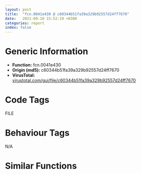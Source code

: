 ```yaml
---
layout: post
title:  "fcn.0041e430 @ c60344b51fa39a329b92557d24ff7670"
date:   2021-09-10 15:52:19 +0300
categories: report
index: false
---
```


# Generic Information
- **Function:** fcn.0041e430
- **Origin (md5):** c60344b51fa39a329b92557d24ff7670
- **VirusTotal:** [virustotal.com/gui/file/c60344b51fa39a329b92557d24ff7670][virustotal_ref]

# Code Tags
<span class="tag" id="FILE">FILE</span>


# Behaviour Tags
<span class="bhv-tag" id="na">N/A</span>

# Similar Functions
<script type="text/javascript" src="https://www.gstatic.com/charts/loader.js"></script>
<script type="text/javascript">

    google.charts.load('current', {'packages':['corechart']});
    google.charts.setOnLoadCallback(drawChart);

    function drawChart() {
    var data = new google.visualization.DataTable();
        data.addColumn('number', 'X');
        data.addColumn('number', 'Y');
        data.addColumn({type: 'string', role: 'tooltip', 'p': {'html': true}});
        data.addColumn({'type': 'string', 'role': 'style'});
        
        data.addRows([
    [0, 0, '<b><a href="/report/fcn.0041e430@c60344b51fa39a329b92557d24ff7670">fcn.0041e430</a><br>@c60344b51fa39a329b92557d24ff7670</b><br>', 'point { fill-color: #e0440e; }'],

        ]);

    var options = {
        title: 'Similarity Plot',
        legend: 'none',
        colors: ['#dedbd9', '#e6693e', '#ec8f6e', '#f3b49f', '#f6c7b6'],
        tooltip: {isHtml: true, trigger: 'both'},
        explorer: {
        actions: ["dragToZoom", "rightClickToReset"],
        },
        chartArea: {
        width: '80%',
        height: '80%'
        },
        width: '100%',
        height: '100%'
    };

    var chart = new google.visualization.ScatterChart(document.getElementById('chart_div'));

    chart.draw(data, options);
    }
    
</script>


<div id="chart_div" style="width: 100%px; height: 100%;"></div>

# Disassembled Code
{% highlight nasm %}

push ebp
mov ebp, esp
push 0xffffffffffffffff
push 0x5b4efe
mov eax, dword
push eax
sub esp, 0x9f8
mov eax, dword[0x5ffcc0]
xor eax, ebp
mov dword[ebp-0x28], eax
push ebx
push esi
push edi
push eax
lea eax, [ebp-0xc]
mov dword
mov dword[ebp-0x93c], ecx
mov dword[ebp-4], 2
mov byte[ebp-0xd], 0
push 0
lea esi, [ebp-0x24]
call fcn.00520420
mov byte[ebp-4], 3
push 0
lea esi, [ebp-0x104]
call fcn.00520420
mov byte[ebp-4], 4
push ecx
mov ecx, esp
mov dword[ebp-0x420], esp
lea eax, [ebp+8]
push eax
call fcn.0040f860
mov dword[ebp-0x940], eax
call fcn.00528e50
add esp, 4
mov dword[ebp-0x944], eax
cmp dword[ebp-0x944], 0
je 0x41e6ed
lea ecx, [ebp-0x120]
call fcn.0055a97b
mov byte[ebp-4], 5
push 0
push 0x8040
lea ecx, [ebp+8]
call fcn.00453f10
push eax
lea ecx, [ebp-0x120]
call fcn.0055ad62
test eax, eax
jne 0x41e51e
mov byte[ebp-4], 4
lea ecx, [ebp-0x120]
call fcn.0055aa56
mov byte[ebp-4], 3
lea eax, [ebp-0x104]
call fcn.00520790
mov byte[ebp-4], 2
lea eax, [ebp-0x24]
call fcn.00520790
jmp 0x4201d4
lea ecx, [ebp-0x120]
call fcn.0055a866
mov dword[ebp-0x110], eax
cmp dword[ebp-0x110], 0
jne 0x41e54c
mov byte[ebp-4], 4
lea ecx, [ebp-0x120]
call fcn.0055aa56
jmp 0x41e6ed
mov ecx, dword[ebp-0x110]
push ecx
call fcn.00552374
add esp, 4
mov dword[ebp-0x424], eax
mov edx, dword[ebp-0x424]
mov dword[ebp-0x108], edx
mov eax, dword[ebp-0x110]
push eax
mov ecx, dword[ebp-0x108]
push ecx
lea ecx, [ebp-0x120]
call fcn.0055a66f
mov dword[ebp-0x10c], eax
mov edx, dword[ebp-0x10c]
cmp edx, dword[ebp-0x110]
je 0x41e5e4
mov eax, dword[ebp-0x108]
mov dword[ebp-0x428], eax
mov ecx, dword[ebp-0x428]
push ecx
call fcn.00552369
add esp, 4
mov byte[ebp-4], 4
lea ecx, [ebp-0x120]
call fcn.0055aa56
mov byte[ebp-4], 3
lea eax, [ebp-0x104]
call fcn.00520790
mov byte[ebp-4], 2
lea eax, [ebp-0x24]
call fcn.00520790
jmp 0x4201d4
lea ecx, [ebp-0x120]
call fcn.0055a915
lea edx, [ebp-0x1b4]
push edx
call fcn.00523440
mov byte[ebp-4], 6
mov eax, dword[ebp-0x108]
push eax
lea ecx, [ebp-0x448]
call fcn.00401f70
mov byte[ebp-4], 7
push 1
lea ecx, [ebp-0x24]
push ecx
lea eax, [ebp-0x448]
lea ebx, [ebp-0x1b4]
call fcn.005234e0
movzx edx, al
neg edx
sbb edx, edx
add edx, 1
mov byte[ebp-0x429], dl
mov byte[ebp-4], 6
lea ecx, [ebp-0x448]
call fcn.00401ff0
movzx eax, byte[ebp-0x429]
test eax, eax
je 0x41e6af
mov ecx, dword[ebp-0x108]
mov dword[ebp-0x44c], ecx
mov edx, dword[ebp-0x44c]
push edx
call fcn.00552369
add esp, 4
mov byte[ebp-4], 5
lea ecx, [ebp-0x1b4]
call fcn.00406ae0
mov byte[ebp-4], 4
lea ecx, [ebp-0x120]
call fcn.0055aa56
mov byte[ebp-4], 3
lea eax, [ebp-0x104]
call fcn.00520790
mov byte[ebp-4], 2
lea eax, [ebp-0x24]
call fcn.00520790
jmp 0x4201d4
mov eax, dword[ebp-0x108]
mov dword[ebp-0x450], eax
mov ecx, dword[ebp-0x450]
push ecx
call fcn.00552369
add esp, 4
mov byte[ebp-4], 5
lea ecx, [ebp-0x1b4]
call fcn.00406ae0
mov byte[ebp-4], 4
lea ecx, [ebp-0x120]
call fcn.0055aa56
jmp 0x41eef7
push 0
lea esi, [ebp-0x1cc]
call fcn.00520420
mov byte[ebp-4], 8
lea ecx, [ebp-0x1b8]
call fcn.00421860
mov byte[ebp-4], 9
call fcn.00517c40
push edx
push eax
push str._lld
lea edx, [ebp-0x1b8]
push edx
call fcn.004270a0
add esp, 0x10
xor ecx, ecx
lea ebx, [ebp-0x1cc]
call fcn.00520f20
push str.247d7070fca962f97f423c89bdefb361
lea esi, [ebp-0x464]
call fcn.00520540
mov byte[ebp-4], 0xa
mov eax, str.checksum
lea ecx, [ebp-0x24]
call fcn.005214c0
mov ecx, eax
lea eax, [ebp-0x464]
mov esi, ecx
call fcn.00520830
mov byte[ebp-4], 9
lea eax, [ebp-0x464]
call fcn.00520790
mov eax, str.roots
lea ecx, [ebp-0x24]
call fcn.005214c0
mov edx, eax
mov eax, str.bookmark_bar
mov ecx, edx
call fcn.005214c0
mov ecx, eax
mov eax, str.children
call fcn.005214c0
mov edx, eax
lea eax, [ebp-0x1cc]
mov esi, edx
call fcn.00520830
lea ecx, [ebp-0x1b8]
call fcn.00421880
push eax
lea esi, [ebp-0x474]
call fcn.00520540
mov byte[ebp-4], 0xb
mov eax, str.roots
lea ecx, [ebp-0x24]
call fcn.005214c0
mov ecx, eax
mov eax, str.bookmark_bar
call fcn.005214c0
mov edx, eax
mov eax, str.date_added
mov ecx, edx
call fcn.005214c0
mov ecx, eax
lea eax, [ebp-0x474]
mov esi, ecx
call fcn.00520830
mov byte[ebp-4], 9
lea eax, [ebp-0x474]
call fcn.00520790
push 0xffffffffffffffff
lea ecx, [ebp-0x1b8]
call fcn.004218c0
push 0x5d7fc0
lea esi, [ebp-0x484]
call fcn.00520540
mov byte[ebp-4], 0xc
mov eax, str.roots
lea ecx, [ebp-0x24]
call fcn.005214c0
mov edx, eax
mov eax, str.bookmark_bar
mov ecx, edx
call fcn.005214c0
mov ecx, eax
mov eax, str.date_modified
call fcn.005214c0
mov edx, eax
lea eax, [ebp-0x484]
mov esi, edx
call fcn.00520830
mov byte[ebp-4], 9
lea eax, [ebp-0x484]
call fcn.00520790
push 0x5d7fe0
lea esi, [ebp-0x494]
call fcn.00520540
mov byte[ebp-4], 0xd
mov eax, str.roots
lea ecx, [ebp-0x24]
call fcn.005214c0
mov ecx, eax
mov eax, str.bookmark_bar
call fcn.005214c0
mov edx, eax
mov eax, 0x5d7fdc
mov ecx, edx
call fcn.005214c0
mov ecx, eax
lea eax, [ebp-0x494]
mov esi, ecx
call fcn.00520830
mov byte[ebp-4], 9
lea eax, [ebp-0x494]
call fcn.00520790
push str.fN
lea ecx, [ebp-0x4c0]
call fcn.00402060
mov byte[ebp-4], 0xe
lea ecx, [ebp-0x4c0]
lea edi, [ebp-0x4dc]
call fcn.005187e0
mov dword[ebp-0x948], eax
mov edx, dword[ebp-0x948]
mov dword[ebp-0x94c], edx
mov byte[ebp-4], 0xf
mov eax, dword[ebp-0x94c]
push eax
lea esi, [ebp-0x4a4]
call fcn.005205a0
mov byte[ebp-4], 0x10
mov eax, str.roots
lea ecx, [ebp-0x24]
call fcn.005214c0
mov ecx, eax
mov eax, str.bookmark_bar
call fcn.005214c0
mov edx, eax
mov eax, str.name
mov ecx, edx
call fcn.005214c0
mov ecx, eax
lea eax, [ebp-0x4a4]
mov esi, ecx
call fcn.00520830
mov byte[ebp-4], 0xf
lea eax, [ebp-0x4a4]
call fcn.00520790
mov byte[ebp-4], 0xe
lea ecx, [ebp-0x4dc]
call fcn.00401ff0
mov byte[ebp-4], 9
lea ecx, [ebp-0x4c0]
call fcn.004020a0
push str.folder
lea esi, [ebp-0x4ec]
call fcn.00520540
mov byte[ebp-4], 0x11
mov eax, str.roots
lea ecx, [ebp-0x24]
call fcn.005214c0
mov edx, eax
mov eax, str.bookmark_bar
mov ecx, edx
call fcn.005214c0
mov ecx, eax
mov eax, str.type
call fcn.005214c0
mov edx, eax
lea eax, [ebp-0x4ec]
mov esi, edx
call fcn.00520830
mov byte[ebp-4], 9
lea eax, [ebp-0x4ec]
call fcn.00520790
mov eax, str.roots
lea ecx, [ebp-0x24]
call fcn.005214c0
mov ecx, eax
mov eax, str.other
call fcn.005214c0
mov edx, eax
mov eax, str.children
mov ecx, edx
call fcn.005214c0
mov ecx, eax
lea eax, [ebp-0x1cc]
mov esi, ecx
call fcn.00520830
lea ecx, [ebp-0x1b8]
call fcn.00421880
push eax
lea esi, [ebp-0x4fc]
call fcn.00520540
mov byte[ebp-4], 0x12
mov eax, str.roots
lea ecx, [ebp-0x24]
call fcn.005214c0
mov edx, eax
mov eax, str.other
mov ecx, edx
call fcn.005214c0
mov ecx, eax
mov eax, str.date_added
call fcn.005214c0
mov edx, eax
lea eax, [ebp-0x4fc]
mov esi, edx
call fcn.00520830
mov byte[ebp-4], 9
lea eax, [ebp-0x4fc]
call fcn.00520790
push 0xffffffffffffffff
lea ecx, [ebp-0x1b8]
call fcn.004218c0
push 0x5d808c
lea esi, [ebp-0x50c]
call fcn.00520540
mov byte[ebp-4], 0x13
mov eax, str.roots
lea ecx, [ebp-0x24]
call fcn.005214c0
mov ecx, eax
mov eax, str.other
call fcn.005214c0
mov edx, eax
mov eax, str.date_modified
mov ecx, edx
call fcn.005214c0
mov ecx, eax
lea eax, [ebp-0x50c]
mov esi, ecx
call fcn.00520830
mov byte[ebp-4], 9
lea eax, [ebp-0x50c]
call fcn.00520790
push 0x5d80a4
lea esi, [ebp-0x51c]
call fcn.00520540
mov byte[ebp-4], 0x14
mov eax, str.roots
lea ecx, [ebp-0x24]
call fcn.005214c0
mov edx, eax
mov eax, str.other
mov ecx, edx
call fcn.005214c0
mov ecx, eax
mov eax, 0x5d80a0
call fcn.005214c0
mov edx, eax
lea eax, [ebp-0x51c]
mov esi, edx
call fcn.00520830
mov byte[ebp-4], 9
lea eax, [ebp-0x51c]
call fcn.00520790
push 0x5d80c0
lea ecx, [ebp-0x548]
call fcn.00402060
mov byte[ebp-4], 0x15
lea ecx, [ebp-0x548]
lea edi, [ebp-0x564]
call fcn.005187e0
mov dword[ebp-0x950], eax
mov eax, dword[ebp-0x950]
mov dword[ebp-0x954], eax
mov byte[ebp-4], 0x16
mov ecx, dword[ebp-0x954]
push ecx
lea esi, [ebp-0x52c]
call fcn.005205a0
mov byte[ebp-4], 0x17
mov eax, str.roots
lea ecx, [ebp-0x24]
call fcn.005214c0
mov edx, eax
mov eax, str.other
mov ecx, edx
call fcn.005214c0
mov ecx, eax
mov eax, str.name
call fcn.005214c0
mov edx, eax
lea eax, [ebp-0x52c]
mov esi, edx
call fcn.00520830
mov byte[ebp-4], 0x16
lea eax, [ebp-0x52c]
call fcn.00520790
mov byte[ebp-4], 0x15
lea ecx, [ebp-0x564]
call fcn.00401ff0
mov byte[ebp-4], 9
lea ecx, [ebp-0x548]
call fcn.004020a0
push str.folder
lea esi, [ebp-0x574]
call fcn.00520540
mov byte[ebp-4], 0x18
mov eax, str.roots
lea ecx, [ebp-0x24]
call fcn.005214c0
mov ecx, eax
mov eax, str.other
call fcn.005214c0
mov edx, eax
mov eax, str.type
mov ecx, edx
call fcn.005214c0
mov ecx, eax
lea eax, [ebp-0x574]
mov esi, ecx
call fcn.00520830
mov byte[ebp-4], 9
lea eax, [ebp-0x574]
call fcn.00520790
mov eax, str.roots
lea ecx, [ebp-0x24]
call fcn.005214c0
mov edx, eax
mov eax, str.synced
mov ecx, edx
call fcn.005214c0
mov ecx, eax
mov eax, str.children
call fcn.005214c0
mov edx, eax
lea eax, [ebp-0x1cc]
mov esi, edx
call fcn.00520830
lea ecx, [ebp-0x1b8]
call fcn.00421880
push eax
lea esi, [ebp-0x584]
call fcn.00520540
mov byte[ebp-4], 0x19
mov eax, str.roots
lea ecx, [ebp-0x24]
call fcn.005214c0
mov ecx, eax
mov eax, str.synced
call fcn.005214c0
mov edx, eax
mov eax, str.date_added
mov ecx, edx
call fcn.005214c0
mov ecx, eax
lea eax, [ebp-0x584]
mov esi, ecx
call fcn.00520830
mov byte[ebp-4], 9
lea eax, [ebp-0x584]
call fcn.00520790
push 0xffffffffffffffff
lea ecx, [ebp-0x1b8]
call fcn.004218c0
push 0x5d8144
lea esi, [ebp-0x594]
call fcn.00520540
mov byte[ebp-4], 0x1a
mov eax, str.roots
lea ecx, [ebp-0x24]
call fcn.005214c0
mov edx, eax
mov eax, str.synced
mov ecx, edx
call fcn.005214c0
mov ecx, eax
mov eax, str.date_modified
call fcn.005214c0
mov edx, eax
lea eax, [ebp-0x594]
mov esi, edx
call fcn.00520830
mov byte[ebp-4], 9
lea eax, [ebp-0x594]
call fcn.00520790
push 0x5d815c
lea esi, [ebp-0x5a4]
call fcn.00520540
mov byte[ebp-4], 0x1b
mov eax, str.roots
lea ecx, [ebp-0x24]
call fcn.005214c0
mov ecx, eax
mov eax, str.synced
call fcn.005214c0
mov edx, eax
mov eax, 0x5d8158
mov ecx, edx
call fcn.005214c0
mov ecx, eax
lea eax, [ebp-0x5a4]
mov esi, ecx
call fcn.00520830
mov byte[ebp-4], 9
lea eax, [ebp-0x5a4]
call fcn.00520790
push 0x5d8178
lea ecx, [ebp-0x5d0]
call fcn.00402060
mov byte[ebp-4], 0x1c
lea ecx, [ebp-0x5d0]
lea edi, [ebp-0x5ec]
call fcn.005187e0
mov dword[ebp-0x958], eax
mov edx, dword[ebp-0x958]
mov dword[ebp-0x95c], edx
mov byte[ebp-4], 0x1d
mov eax, dword[ebp-0x95c]
push eax
lea esi, [ebp-0x5b4]
call fcn.005205a0
mov byte[ebp-4], 0x1e
mov eax, str.roots
lea ecx, [ebp-0x24]
call fcn.005214c0
mov ecx, eax
mov eax, str.synced
call fcn.005214c0
mov edx, eax
mov eax, str.name
mov ecx, edx
call fcn.005214c0
mov ecx, eax
lea eax, [ebp-0x5b4]
mov esi, ecx
call fcn.00520830
mov byte[ebp-4], 0x1d
lea eax, [ebp-0x5b4]
call fcn.00520790
mov byte[ebp-4], 0x1c
lea ecx, [ebp-0x5ec]
call fcn.00401ff0
mov byte[ebp-4], 9
lea ecx, [ebp-0x5d0]
call fcn.004020a0
push str.folder
lea esi, [ebp-0x5fc]
call fcn.00520540
mov byte[ebp-4], 0x1f
mov eax, str.roots
lea ecx, [ebp-0x24]
call fcn.005214c0
mov edx, eax
mov eax, str.synced
mov ecx, edx
call fcn.005214c0
mov ecx, eax
mov eax, str.type
call fcn.005214c0
mov edx, eax
lea eax, [ebp-0x5fc]
mov esi, edx
call fcn.00520830
mov byte[ebp-4], 9
lea eax, [ebp-0x5fc]
call fcn.00520790
mov ecx, 1
lea eax, [ebp-0x60c]
call fcn.00520530
mov byte[ebp-4], 0x20
mov eax, str.version
lea ecx, [ebp-0x24]
call fcn.005214c0
mov ecx, eax
lea eax, [ebp-0x60c]
mov esi, ecx
call fcn.00520830
mov byte[ebp-4], 9
lea eax, [ebp-0x60c]
call fcn.00520790
mov byte[ebp-4], 8
lea ecx, [ebp-0x1b8]
call fcn.00410950
mov byte[ebp-4], 4
lea eax, [ebp-0x1cc]
call fcn.00520790
mov eax, str.roots
lea ecx, [ebp-0x24]
call fcn.005214c0
mov edx, eax
mov eax, str.bookmark_bar
mov ecx, edx
call fcn.005214c0
mov ecx, eax
mov eax, str.children
call fcn.005214c0
lea esi, [ebp-0x104]
call fcn.00520830
lea ecx, [ebp-0x104]
call fcn.00520e80
mov dword[ebp-0xd8], eax
lea ecx, [ebp-0xc4]
call fcn.00422060
mov byte[ebp-4], 0x21
mov dword[ebp-0x1d0], 0
jmp 0x41ef64
mov edx, dword[ebp-0x1d0]
add edx, 1
mov dword[ebp-0x1d0], edx
mov eax, dword[ebp-0x1d0]
cmp eax, dword[ebp-0xd8]
jge 0x41f43c
mov ecx, dword[ebp-0x1d0]
push ecx
lea ecx, [ebp-0x104]
call fcn.00521090
push eax
lea ecx, [ebp-0x20c]
call fcn.00520620
mov byte[ebp-4], 0x22
push 0x5c308e
lea esi, [ebp-0x63c]
call fcn.00520540
mov byte[ebp-4], 0x23
lea edx, [ebp-0x63c]
push edx
mov eax, 0x5d81d4
lea esi, [ebp-0x64c]
lea ecx, [ebp-0x20c]
call fcn.005218c0
mov dword[ebp-0x960], eax
mov eax, dword[ebp-0x960]
mov dword[ebp-0x964], eax
mov byte[ebp-4], 0x24
mov eax, dword[ebp-0x964]
call fcn.005208c0
push eax
lea ecx, [ebp-0x628]
call fcn.00401f70
mov byte[ebp-4], 0x25
lea ecx, [ebp-0x628]
lea edi, [ebp-0x1f8]
call fcn.00518720
mov byte[ebp-4], 0x27
lea ecx, [ebp-0x628]
call fcn.00401ff0
mov byte[ebp-4], 0x28
lea eax, [ebp-0x64c]
call fcn.00520790
mov byte[ebp-4], 0x29
lea eax, [ebp-0x63c]
call fcn.00520790
lea ecx, [ebp-0x1d8]
call fcn.00422910
mov dword[ebp-0x1dc], 0
lea ecx, [ebp-0x654]
push ecx
lea ecx, [ebp+0xc]
call fcn.0042dcc0
mov edx, dword[eax]
mov eax, dword[eax+4]
mov dword[ebp-0x1d8], edx
mov dword[ebp-0x1d4], eax
jmp 0x41f083
push 0
lea ecx, [ebp-0x65c]
push ecx
lea ecx, [ebp-0x1d8]
call fcn.00422930
lea edx, [ebp-0x664]
push edx
lea ecx, [ebp+0xc]
call fcn.004221f0
push eax
lea ecx, [ebp-0x1d8]
call fcn.0042fcd0
movzx eax, al
test eax, eax
je 0x41f133
lea ecx, [ebp-0x1d8]
call fcn.00432960
sub esp, 0x1c
mov ecx, esp
mov dword[ebp-0x668], esp
push eax
call fcn.004028c0
mov dword[ebp-0x968], eax
mov ecx, dword[ebp-0x968]
mov dword[ebp-0x96c], ecx
mov byte[ebp-4], 0x2a
sub esp, 0x1c
mov ecx, esp
mov dword[ebp-0x66c], esp
lea edx, [ebp-0x1f8]
push edx
call fcn.004028c0
mov dword[ebp-0x970], eax
mov byte[ebp-4], 0x29
mov ecx, dword[ebp-0x93c]
call fcn.004211d0
mov byte[ebp-0x971], al
movzx eax, byte[ebp-0x971]
test eax, eax
je 0x41f12e
mov dword[ebp-0x1dc], 1
mov ecx, dword[ebp-0x93c]
mov byte[ecx+4], 1
jmp 0x41f133
jmp 0x41f06f
cmp dword[ebp-0x1dc], 0
jne 0x41f419
lea ecx, [ebp-0x2bc]
call fcn.00420230
mov byte[ebp-4], 0x2b
push 0x5c308f
lea esi, [ebp-0x67c]
call fcn.00520540
mov byte[ebp-4], 0x2c
lea edx, [ebp-0x67c]
push edx
mov eax, 0x5d81d8
lea esi, [ebp-0x68c]
lea ecx, [ebp-0x20c]
call fcn.005218c0
mov dword[ebp-0x978], eax
mov eax, dword[ebp-0x978]
mov dword[ebp-0x97c], eax
mov byte[ebp-4], 0x2d
lea esi, [ebp-0x6a8]
mov ecx, dword[ebp-0x97c]
call fcn.005208d0
mov dword[ebp-0x980], eax
mov ecx, dword[ebp-0x980]
mov dword[ebp-0x984], ecx
mov byte[ebp-4], 0x2e
mov ecx, dword[ebp-0x984]
lea edi, [ebp-0x6c4]
call fcn.00518720
mov dword[ebp-0x988], eax
mov edx, dword[ebp-0x988]
mov dword[ebp-0x98c], edx
mov byte[ebp-4], 0x2f
mov eax, dword[ebp-0x98c]
push eax
lea ecx, [ebp-0x2bc]
call fcn.00403010
mov byte[ebp-4], 0x2e
lea ecx, [ebp-0x6c4]
call fcn.004020a0
mov byte[ebp-4], 0x2d
lea ecx, [ebp-0x6a8]
call fcn.00401ff0
mov byte[ebp-4], 0x2c
lea eax, [ebp-0x68c]
call fcn.00520790
mov byte[ebp-4], 0x2b
lea eax, [ebp-0x67c]
call fcn.00520790
push 0x5c30a6
lea esi, [ebp-0x6d4]
call fcn.00520540
mov byte[ebp-4], 0x30
lea ecx, [ebp-0x6d4]
push ecx
mov eax, str.name
lea esi, [ebp-0x6e4]
lea ecx, [ebp-0x20c]
call fcn.005218c0
mov dword[ebp-0x990], eax
mov edx, dword[ebp-0x990]
mov dword[ebp-0x994], edx
mov byte[ebp-4], 0x31
lea esi, [ebp-0x700]
mov ecx, dword[ebp-0x994]
call fcn.005208d0
mov dword[ebp-0x998], eax
mov eax, dword[ebp-0x998]
mov dword[ebp-0x99c], eax
mov byte[ebp-4], 0x32
mov ecx, dword[ebp-0x99c]
lea edi, [ebp-0x71c]
call fcn.00518720
mov dword[ebp-0x9a0], eax
mov ecx, dword[ebp-0x9a0]
mov dword[ebp-0x9a4], ecx
mov byte[ebp-4], 0x33
mov edx, dword[ebp-0x9a4]
push edx
lea ecx, [ebp-0x2a0]
call fcn.00403010
mov byte[ebp-4], 0x32
lea ecx, [ebp-0x71c]
call fcn.004020a0
mov byte[ebp-4], 0x31
lea ecx, [ebp-0x700]
call fcn.00401ff0
mov byte[ebp-4], 0x30
lea eax, [ebp-0x6e4]
call fcn.00520790
mov byte[ebp-4], 0x2b
lea eax, [ebp-0x6d4]
call fcn.00520790
push 0x5c30a7
lea esi, [ebp-0x72c]
call fcn.00520540
mov byte[ebp-4], 0x34
lea eax, [ebp-0x72c]
push eax
mov eax, str.date_added
lea esi, [ebp-0x73c]
lea ecx, [ebp-0x20c]
call fcn.005218c0
mov dword[ebp-0x9a8], eax
mov ecx, dword[ebp-0x9a8]
mov dword[ebp-0x9ac], ecx
mov byte[ebp-4], 0x35
lea esi, [ebp-0x758]
mov ecx, dword[ebp-0x9ac]
call fcn.005208d0
mov dword[ebp-0x9b0], eax
mov edx, dword[ebp-0x9b0]
mov dword[ebp-0x9b4], edx
mov byte[ebp-4], 0x36
mov ecx, dword[ebp-0x9b4]
lea edi, [ebp-0x774]
call fcn.00518720
mov dword[ebp-0x9b8], eax
mov eax, dword[ebp-0x9b8]
mov dword[ebp-0x9bc], eax
mov byte[ebp-4], 0x37
mov ecx, dword[ebp-0x9bc]
push ecx
lea ecx, [ebp-0x284]
call fcn.00403010
mov byte[ebp-4], 0x36
lea ecx, [ebp-0x774]
call fcn.004020a0
mov byte[ebp-4], 0x35
lea ecx, [ebp-0x758]
call fcn.00401ff0
mov byte[ebp-4], 0x34
lea eax, [ebp-0x73c]
call fcn.00520790
mov byte[ebp-4], 0x2b
lea eax, [ebp-0x72c]
call fcn.00520790
lea edx, [ebp-0x2bc]
push edx
lea ecx, [ebp-0xc4]
call fcn.00422280
mov byte[ebp-4], 0x29
lea ecx, [ebp-0x2bc]
call fcn.00420280
mov byte[ebp-4], 0x22
lea ecx, [ebp-0x1f8]
call fcn.004020a0
mov byte[ebp-4], 0x21
lea eax, [ebp-0x20c]
call fcn.00520790
jmp 0x41ef55
call fcn.00429390
add eax, 0xc
mov ecx, eax
call fcn.004228c0
test eax, eax
jbe 0x41f48f
push 0
call fcn.00429390
add eax, 0xc
mov ecx, eax
call fcn.004228e0
movzx eax, byte[eax]
test eax, eax
je 0x41f48f
lea ecx, [ebp-0xc4]
push ecx
mov ecx, dword[ebp-0x93c]
call fcn.004213d0
lea edx, [ebp+0xc]
push edx
lea eax, [ebp-0xc4]
push eax
mov ecx, dword[ebp-0x93c]
call fcn.00421620
mov dword[ebp-0xf0], 2
push 0
lea esi, [ebp-0xec]
call fcn.00520420
mov byte[ebp-4], 0x38
mov dword[ebp-0x2c0], 0
jmp 0x41f4c5
mov ecx, dword[ebp-0x2c0]
add ecx, 1
mov dword[ebp-0x2c0], ecx
lea ecx, [ebp+0xc]
call fcn.00422220
cmp dword[ebp-0x2c0], eax
jae 0x41f798
push 0
lea esi, [ebp-0x2dc]
call fcn.00520420
mov byte[ebp-4], 0x39
lea ecx, [ebp-0x2c4]
call fcn.00421860
mov byte[ebp-4], 0x3a
lea ecx, [ebp-0x2c8]
call fcn.00421860
mov byte[ebp-4], 0x3b
mov edx, dword[ebp-0xf0]
mov dword[ebp-0x9c0], edx
mov eax, dword[ebp-0x9c0]
push eax
push 0x5d81f0
lea ecx, [ebp-0x2c4]
push ecx
call fcn.004270a0
add esp, 0xc
mov edx, dword[ebp-0xf0]
add edx, 1
mov dword[ebp-0xf0], edx
call fcn.00517c40
push edx
push eax
push str._lld
lea eax, [ebp-0x2c8]
push eax
call fcn.004270a0
add esp, 0x10
lea ecx, [ebp-0x2c8]
call fcn.00421880
push eax
lea esi, [ebp-0x784]
call fcn.00520540
mov byte[ebp-4], 0x3c
mov eax, str.date_added
lea ecx, [ebp-0x2dc]
call fcn.005214c0
mov ecx, eax
lea eax, [ebp-0x784]
mov esi, ecx
call fcn.00520830
mov byte[ebp-4], 0x3b
lea eax, [ebp-0x784]
call fcn.00520790
push 0xffffffffffffffff
lea ecx, [ebp-0x2c8]
call fcn.004218c0
lea ecx, [ebp-0x2c4]
call fcn.00421880
push eax
lea esi, [ebp-0x794]
call fcn.00520540
mov byte[ebp-4], 0x3d
mov eax, 0x5d8208
lea ecx, [ebp-0x2dc]
call fcn.005214c0
mov edx, eax
lea eax, [ebp-0x794]
mov esi, edx
call fcn.00520830
mov byte[ebp-4], 0x3b
lea eax, [ebp-0x794]
call fcn.00520790
push 0xffffffffffffffff
lea ecx, [ebp-0x2c4]
call fcn.004218c0
mov eax, dword[ebp-0x2c0]
push eax
lea ecx, [ebp+0xc]
call fcn.00422240
add eax, 0x1c
mov ecx, eax
lea edi, [ebp-0x7c0]
call fcn.005187e0
mov dword[ebp-0x9c4], eax
mov ecx, dword[ebp-0x9c4]
mov dword[ebp-0x9c8], ecx
mov byte[ebp-4], 0x3e
mov edx, dword[ebp-0x9c8]
push edx
lea esi, [ebp-0x7a4]
call fcn.005205a0
mov byte[ebp-4], 0x3f
mov eax, str.name
lea ecx, [ebp-0x2dc]
call fcn.005214c0
mov ecx, eax
lea eax, [ebp-0x7a4]
mov esi, ecx
call fcn.00520830
mov byte[ebp-4], 0x3e
lea eax, [ebp-0x7a4]
call fcn.00520790
mov byte[ebp-4], 0x3b
lea ecx, [ebp-0x7c0]
call fcn.00401ff0
push 0x5d821c
lea esi, [ebp-0x7d4]
call fcn.00520540
mov byte[ebp-4], 0x40
mov eax, str.type
lea ecx, [ebp-0x2dc]
call fcn.005214c0
mov edx, eax
lea eax, [ebp-0x7d4]
mov esi, edx
call fcn.00520830
mov byte[ebp-4], 0x3b
lea eax, [ebp-0x7d4]
call fcn.00520790
mov eax, dword[ebp-0x2c0]
push eax
lea ecx, [ebp+0xc]
call fcn.00422240
mov ecx, eax
lea edi, [ebp-0x800]
call fcn.005187e0
mov dword[ebp-0x9cc], eax
mov ecx, dword[ebp-0x9cc]
mov dword[ebp-0x9d0], ecx
mov byte[ebp-4], 0x41
mov edx, dword[ebp-0x9d0]
push edx
lea esi, [ebp-0x7e4]
call fcn.005205a0
mov byte[ebp-4], 0x42
mov eax, 0x5d8220
lea ecx, [ebp-0x2dc]
call fcn.005214c0
mov ecx, eax
lea eax, [ebp-0x7e4]
mov esi, ecx
call fcn.00520830
mov byte[ebp-4], 0x41
lea eax, [ebp-0x7e4]
call fcn.00520790
mov byte[ebp-4], 0x3b
lea ecx, [ebp-0x800]
call fcn.00401ff0
lea edx, [ebp-0x2dc]
push edx
lea eax, [ebp-0xec]
call fcn.00521870
mov byte[ebp-4], 0x3a
lea ecx, [ebp-0x2c8]
call fcn.00410950
mov byte[ebp-4], 0x39
lea ecx, [ebp-0x2c4]
call fcn.00410950
mov byte[ebp-4], 0x38
lea eax, [ebp-0x2dc]
call fcn.00520790
jmp 0x41f4b6
mov dword[ebp-0x2e0], 0
jmp 0x41f7b3
mov eax, dword[ebp-0x2e0]
add eax, 1
mov dword[ebp-0x2e0], eax
lea ecx, [ebp-0xc4]
call fcn.00422220
cmp dword[ebp-0x2e0], eax
jae 0x41fa8b
push 0
lea esi, [ebp-0x2f4]
call fcn.00520420
mov byte[ebp-4], 0x43
lea ecx, [ebp-0x2e4]
call fcn.00421860
mov byte[ebp-4], 0x44
mov ecx, dword[ebp-0xf0]
mov dword[ebp-0x9d4], ecx
mov edx, dword[ebp-0x9d4]
push edx
push 0x5d8224
lea eax, [ebp-0x2e4]
push eax
call fcn.004270a0
add esp, 0xc
mov ecx, dword[ebp-0xf0]
add ecx, 1
mov dword[ebp-0xf0], ecx
mov edx, dword[ebp-0x2e0]
push edx
lea ecx, [ebp-0xc4]
call fcn.00422240
add eax, 0x38
mov ecx, eax
lea edi, [ebp-0x830]
call fcn.005187e0
mov dword[ebp-0x9d8], eax
mov eax, dword[ebp-0x9d8]
mov dword[ebp-0x9dc], eax
mov byte[ebp-4], 0x45
mov ecx, dword[ebp-0x9dc]
push ecx
lea esi, [ebp-0x814]
call fcn.005205a0
mov byte[ebp-4], 0x46
mov eax, str.date_added
lea ecx, [ebp-0x2f4]
call fcn.005214c0
mov edx, eax
lea eax, [ebp-0x814]
mov esi, edx
call fcn.00520830
mov byte[ebp-4], 0x45
lea eax, [ebp-0x814]
call fcn.00520790
mov byte[ebp-4], 0x44
lea ecx, [ebp-0x830]
call fcn.00401ff0
lea ecx, [ebp-0x2e4]
call fcn.00421880
push eax
lea esi, [ebp-0x844]
call fcn.00520540
mov byte[ebp-4], 0x47
mov eax, 0x5d8234
lea ecx, [ebp-0x2f4]
call fcn.005214c0
mov ecx, eax
lea eax, [ebp-0x844]
mov esi, ecx
call fcn.00520830
mov byte[ebp-4], 0x44
lea eax, [ebp-0x844]
call fcn.00520790
push 0xffffffffffffffff
lea ecx, [ebp-0x2e4]
call fcn.004218c0
mov edx, dword[ebp-0x2e0]
push edx
lea ecx, [ebp-0xc4]
call fcn.00422240
add eax, 0x1c
mov ecx, eax
lea edi, [ebp-0x870]
call fcn.005187e0
mov dword[ebp-0x9e0], eax
mov eax, dword[ebp-0x9e0]
mov dword[ebp-0x9e4], eax
mov byte[ebp-4], 0x48
mov ecx, dword[ebp-0x9e4]
push ecx
lea esi, [ebp-0x854]
call fcn.005205a0
mov byte[ebp-4], 0x49
mov eax, str.name
lea ecx, [ebp-0x2f4]
call fcn.005214c0
mov edx, eax
lea eax, [ebp-0x854]
mov esi, edx
call fcn.00520830
mov byte[ebp-4], 0x48
lea eax, [ebp-0x854]
call fcn.00520790
mov byte[ebp-4], 0x44
lea ecx, [ebp-0x870]
call fcn.00401ff0
push 0x5d8248
lea esi, [ebp-0x884]
call fcn.00520540
mov byte[ebp-4], 0x4a
mov eax, str.type
lea ecx, [ebp-0x2f4]
call fcn.005214c0
mov ecx, eax
lea eax, [ebp-0x884]
mov esi, ecx
call fcn.00520830
mov byte[ebp-4], 0x44
lea eax, [ebp-0x884]
call fcn.00520790
mov edx, dword[ebp-0x2e0]
push edx
lea ecx, [ebp-0xc4]
call fcn.00422240
mov ecx, eax
lea edi, [ebp-0x8b0]
call fcn.005187e0
mov dword[ebp-0x9e8], eax
mov eax, dword[ebp-0x9e8]
mov dword[ebp-0x9ec], eax
mov byte[ebp-4], 0x4b
mov ecx, dword[ebp-0x9ec]
push ecx
lea esi, [ebp-0x894]
call fcn.005205a0
mov byte[ebp-4], 0x4c
mov eax, 0x5d824c
lea ecx, [ebp-0x2f4]
call fcn.005214c0
mov edx, eax
lea eax, [ebp-0x894]
mov esi, edx
call fcn.00520830
mov byte[ebp-4], 0x4b
lea eax, [ebp-0x894]
call fcn.00520790
mov byte[ebp-4], 0x44
lea ecx, [ebp-0x8b0]
call fcn.00401ff0
lea eax, [ebp-0x2f4]
push eax
lea eax, [ebp-0xec]
call fcn.00521870
mov byte[ebp-4], 0x43
lea ecx, [ebp-0x2e4]
call fcn.00410950
mov byte[ebp-4], 0x38
lea eax, [ebp-0x2f4]
call fcn.00520790
jmp 0x41f7a4
lea ecx, [ebp-0x14]
call fcn.00421860
mov byte[ebp-4], 0x4d
mov ecx, dword[ebp-0xf0]
mov dword[ebp-0x9f0], ecx
mov edx, dword[ebp-0x9f0]
push edx
push 0x5d8250
lea eax, [ebp-0x14]
push eax
call fcn.004270a0
add esp, 0xc
mov ecx, dword[ebp-0xf0]
add ecx, 1
mov dword[ebp-0xf0], ecx
lea ecx, [ebp-0x14]
call fcn.00421880
push eax
lea esi, [ebp-0x8c4]
call fcn.00520540
mov byte[ebp-4], 0x4e
mov eax, str.roots
lea ecx, [ebp-0x24]
call fcn.005214c0
mov edx, eax
mov eax, str.other
mov ecx, edx
call fcn.005214c0
mov ecx, eax
mov eax, 0x5d8264
call fcn.005214c0
mov edx, eax
lea eax, [ebp-0x8c4]
mov esi, edx
call fcn.00520830
mov byte[ebp-4], 0x4d
lea eax, [ebp-0x8c4]
call fcn.00520790
push 0xffffffffffffffff
lea ecx, [ebp-0x14]
call fcn.004218c0
lea ecx, [ebp-0x14]
call fcn.00412db0
mov eax, dword[ebp-0xf0]
mov dword[ebp-0x9f4], eax
mov ecx, dword[ebp-0x9f4]
push ecx
push 0x5d8268
lea edx, [ebp-0x14]
push edx
call fcn.004270a0
add esp, 0xc
mov eax, dword[ebp-0xf0]
add eax, 1
mov dword[ebp-0xf0], eax
lea ecx, [ebp-0x14]
call fcn.00421880
push eax
lea esi, [ebp-0x8d4]
call fcn.00520540
mov byte[ebp-4], 0x4f
mov eax, str.roots
lea ecx, [ebp-0x24]
call fcn.005214c0
mov ecx, eax
mov eax, str.synced
call fcn.005214c0
mov edx, eax
mov eax, 0x5d827c
mov ecx, edx
call fcn.005214c0
mov ecx, eax
lea eax, [ebp-0x8d4]
mov esi, ecx
call fcn.00520830
mov byte[ebp-4], 0x4d
lea eax, [ebp-0x8d4]
call fcn.00520790
push 0xffffffffffffffff
lea ecx, [ebp-0x14]
call fcn.004218c0
mov eax, str.roots
lea ecx, [ebp-0x24]
call fcn.005214c0
mov edx, eax
mov eax, str.bookmark_bar
mov ecx, edx
call fcn.005214c0
mov ecx, eax
mov eax, str.children
call fcn.005214c0
mov edx, eax
lea eax, [ebp-0xec]
mov esi, edx
call fcn.00520830
lea eax, [ebp-0xac]
push eax
call fcn.0051c4e0
mov byte[ebp-4], 0x50
lea ecx, [ebp-0x24]
push ecx
lea edx, [ebp-0x44]
push edx
lea ecx, [ebp-0xac]
call fcn.0051c550
mov byte[ebp-4], 0x51
lea ecx, [ebp+8]
call fcn.00453f10
push eax
call dword[sym.imp.KERNEL32.dll_DeleteFileW]
test eax, eax
jne 0x41fc47
mov byte[ebp-0xd], 0
lea ecx, [ebp-0xd4]
call fcn.0055a97b
mov byte[ebp-4], 0x52
push 0
push 0x9001
lea ecx, [ebp+8]
call fcn.00453f10
push eax
lea ecx, [ebp-0xd4]
call fcn.0055ad62
test eax, eax
je 0x41fca1
lea ecx, [ebp-0x44]
call fcn.00410560
push eax
lea ecx, [ebp-0x44]
call fcn.00402010
push eax
lea ecx, [ebp-0xd4]
call fcn.0055a6b1
lea ecx, [ebp-0xd4]
call fcn.0055a915
mov byte[ebp-0xd], 1
lea ecx, [ebp+0x24]
call fcn.00410410
movzx eax, al
test eax, eax
je 0x41fd24
mov byte[ebp-4], 0x51
lea ecx, [ebp-0xd4]
call fcn.0055aa56
mov byte[ebp-4], 0x50
lea ecx, [ebp-0x44]
call fcn.00401ff0
mov byte[ebp-4], 0x4d
lea ecx, [ebp-0xac]
call fcn.00404890
mov byte[ebp-4], 0x38
lea ecx, [ebp-0x14]
call fcn.00410950
mov byte[ebp-4], 0x21
lea eax, [ebp-0xec]
call fcn.00520790
mov byte[ebp-4], 4
lea ecx, [ebp-0xc4]
call fcn.004221d0
mov byte[ebp-4], 3
lea eax, [ebp-0x104]
call fcn.00520790
mov byte[ebp-4], 2
lea eax, [ebp-0x24]
call fcn.00520790
jmp 0x4201d4
push 0x5c
lea ecx, [ebp+8]
call fcn.0040fe30
add eax, 1
push eax
lea ecx, [ebp-0xdc]
push ecx
lea ecx, [ebp+8]
call fcn.0040ffc0
mov byte[ebp-4], 0x53
lea edx, [ebp+0x24]
push edx
lea eax, [ebp-0xdc]
push eax
lea ecx, [ebp-0x8d8]
push ecx
call fcn.0041a530
add esp, 0xc
mov dword[ebp-0x9f8], eax
mov edx, dword[ebp-0x9f8]
mov dword[ebp-0x9fc], edx
mov byte[ebp-4], 0x54
mov eax, dword[ebp-0x9fc]
push eax
lea ecx, [ebp-0xdc]
call fcn.0040f980
mov byte[ebp-4], 0x53
lea ecx, [ebp-0x8d8]
call fcn.00410950
push 0x1c
lea ecx, [ebp-0x48]
push ecx
call fcn.00516660
add esp, 8
mov byte[ebp-4], 0x55
push str._temp.db
lea edx, [ebp-0x48]
push edx
lea eax, [ebp-0x8dc]
push eax
call fcn.00410080
add esp, 0xc
mov dword[ebp-0xa00], eax
mov ecx, dword[ebp-0xa00]
mov dword[ebp-0xa04], ecx
mov byte[ebp-4], 0x56
mov edx, dword[ebp-0xa04]
push edx
lea ecx, [ebp-0x48]
call fcn.0040f980
mov byte[ebp-4], 0x55
lea ecx, [ebp-0x8dc]
call fcn.00410950
push 0
lea ecx, [ebp-0x48]
call fcn.00453f10
push eax
lea ecx, [ebp-0xdc]
call fcn.00453f10
push eax
call dword[sym.imp.KERNEL32.dll_CopyFileW]
test eax, eax
je 0x420142
lea ecx, [ebp-0x318]
call fcn.00401ef0
mov byte[ebp-4], 0x57
lea ecx, [ebp-0x48]
call fcn.00453f10
push eax
lea ecx, [ebp-0x8f8]
call fcn.00402060
mov byte[ebp-4], 0x58
lea eax, [ebp-0x8f8]
push eax
lea ecx, [ebp-0x318]
call fcn.00401400
mov byte[ebp-4], 0x57
lea ecx, [ebp-0x8f8]
call fcn.004020a0
lea ecx, [ebp-0x330]
call fcn.004229b0
mov byte[ebp-4], 0x59
mov dword[ebp-0x334], 0
jmp 0x41fe8b
mov ecx, dword[ebp-0x334]
add ecx, 1
mov dword[ebp-0x334], ecx
lea ecx, [ebp+0xc]
call fcn.00422220
cmp dword[ebp-0x334], eax
jae 0x42007a
lea ecx, [ebp-0x37c]
call fcn.004202d0
mov byte[ebp-4], 0x5a
mov edx, dword[ebp-0x334]
push edx
lea ecx, [ebp+0xc]
call fcn.00422240
push eax
lea ecx, [ebp-0x36c]
call fcn.00403010
mov eax, dword[ebp-0x334]
push eax
lea ecx, [ebp+0xc]
call fcn.00422240
add eax, 0x54
push eax
lea ecx, [ebp-0x350]
call fcn.00403010
mov dword[ebp-0x374], 0x10
mov dword[ebp-0x370], 0x10
push 1
push 0x40
push 0x61
mov ecx, dword[ebp-0x334]
push ecx
lea ecx, [ebp+0xc]
call fcn.00422240
add eax, 0x70
mov ecx, eax
call fcn.004020c0
push eax
lea ecx, [ebp-0x40c]
call fcn.00422ac0
mov byte[ebp-4], 0x5b
lea ecx, [ebp-0x40c]
call fcn.00422c20
movzx edx, al
test edx, edx
jne 0x41ff5f
mov byte[ebp-4], 0x5a
lea ecx, [ebp-0x40c]
call fcn.00420330
mov byte[ebp-4], 0x59
lea ecx, [ebp-0x37c]
call fcn.00420300
jmp 0x41fe7c
lea eax, [ebp-0x914]
push eax
lea ecx, [ebp-0x40c]
call fcn.00421ac0
mov ecx, eax
call fcn.00423810
mov dword[ebp-0x414], eax
push 2
push 0
lea ecx, [ebp-0x40c]
call fcn.00421a30
lea ecx, [ebp-0x92c]
push ecx
lea ecx, [ebp-0x40c]
call fcn.00421ac0
mov ecx, eax
call fcn.00423810
mov dword[ebp-0x410], eax
push 0
push 0
lea ecx, [ebp-0x40c]
call fcn.00421a30
mov edx, dword[ebp-0x410]
add edx, 1
push edx
call fcn.00552374
add esp, 4
mov dword[ebp-0x930], eax
mov eax, dword[ebp-0x930]
mov dword[ebp-0x418], eax
mov ecx, dword[ebp-0x410]
add ecx, 1
push ecx
push 0
mov edx, dword[ebp-0x418]
push edx
call fcn.0057a180
add esp, 0xc
mov eax, dword[ebp-0x410]
push eax
mov ecx, dword[ebp-0x418]
push ecx
lea ecx, [ebp-0x40c]
call fcn.00421a10
mov edx, dword[ebp-0x418]
add edx, dword[ebp-0x410]
mov byte[edx], 0
lea ecx, [ebp-0x40c]
call fcn.00422c40
mov eax, dword[ebp-0x418]
mov dword[ebp-0x37c], eax
mov ecx, dword[ebp-0x410]
mov dword[ebp-0x378], ecx
lea edx, [ebp-0x37c]
push edx
lea ecx, [ebp-0x330]
call fcn.00422a40
mov byte[ebp-4], 0x5a
lea ecx, [ebp-0x40c]
call fcn.00420330
mov byte[ebp-4], 0x59
lea ecx, [ebp-0x37c]
call fcn.00420300
jmp 0x41fe7c
lea eax, [ebp-0x330]
push eax
lea ecx, [ebp-0x318]
call fcn.00401640
lea ecx, [ebp-0x314]
call fcn.00456500
push 0
lea ecx, [ebp-0xdc]
call fcn.00453f10
push eax
lea ecx, [ebp-0x48]
call fcn.00453f10
push eax
call dword[sym.imp.KERNEL32.dll_CopyFileW]
test eax, eax
je 0x4200cb
lea ecx, [ebp-0x48]
call fcn.00453f10
push eax
call dword[sym.imp.KERNEL32.dll_DeleteFileW]
mov byte[ebp-0xd], 1
mov dword[ebp-0x41c], 0
jmp 0x4200e6
mov ecx, dword[ebp-0x41c]
add ecx, 1
mov dword[ebp-0x41c], ecx
lea ecx, [ebp-0x330]
call fcn.00402100
cmp dword[ebp-0x41c], eax
jae 0x420124
mov edx, dword[ebp-0x41c]
push edx
lea ecx, [ebp-0x330]
call fcn.00402120
mov eax, dword[eax]
mov dword[ebp-0x934], eax
mov ecx, dword[ebp-0x934]
push ecx
call fcn.00552369
add esp, 4
jmp 0x4200d7
mov byte[ebp-4], 0x57
lea ecx, [ebp-0x330]
call fcn.00422a20
mov byte[ebp-4], 0x55
lea ecx, [ebp-0x318]
call fcn.00401f50
mov byte[ebp-4], 0x53
lea ecx, [ebp-0x48]
call fcn.00410950
mov byte[ebp-4], 0x52
lea ecx, [ebp-0xdc]
call fcn.00410950
mov byte[ebp-4], 0x51
lea ecx, [ebp-0xd4]
call fcn.0055aa56
mov byte[ebp-4], 0x50
lea ecx, [ebp-0x44]
call fcn.00401ff0
mov byte[ebp-4], 0x4d
lea ecx, [ebp-0xac]
call fcn.00404890
mov byte[ebp-4], 0x38
lea ecx, [ebp-0x14]
call fcn.00410950
mov byte[ebp-4], 0x21
lea eax, [ebp-0xec]
call fcn.00520790
mov byte[ebp-4], 4
lea ecx, [ebp-0xc4]
call fcn.004221d0
mov byte[ebp-4], 3
lea eax, [ebp-0x104]
call fcn.00520790
mov byte[ebp-4], 2
lea eax, [ebp-0x24]
call fcn.00520790
xor edx, edx
jne 0x41e46f
mov al, byte[ebp-0xd]
mov byte[ebp-0x935], al
mov byte[ebp-4], 1
lea ecx, [ebp+8]
call fcn.00410950
mov byte[ebp-4], 0
lea ecx, [ebp+0xc]
call fcn.004221d0
mov dword[ebp-4], 0xffffffff
lea ecx, [ebp+0x24]
call fcn.00410950
mov al, byte[ebp-0x935]
mov ecx, dword[ebp-0xc]
mov dword
pop ecx
pop edi
pop esi
pop ebx
mov ecx, dword[ebp-0x28]
xor ecx, ebp
call fcn.005713ed
mov esp, ebp
pop ebp
ret 0x20

{% endhighlight %}

[virustotal_ref]: https://www.virustotal.com/gui/file/c60344b51fa39a329b92557d24ff7670